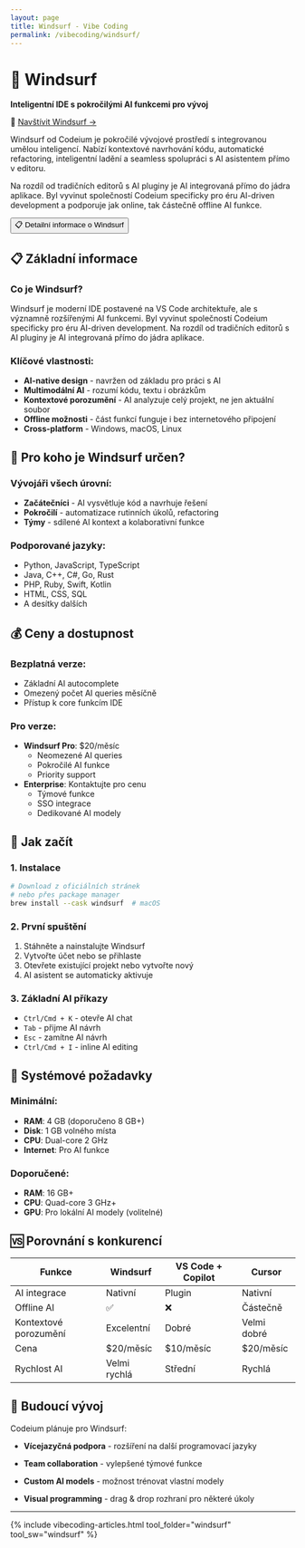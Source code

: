 ```yaml
---
layout: page
title: Windsurf - Vibe Coding
permalink: /vibecoding/windsurf/
---
```


# 🌊 Windsurf

**Inteligentní IDE s pokročilými AI funkcemi pro vývoj**

🔗 [Navštívit Windsurf →](https://codeium.com/windsurf)

Windsurf od Codeium je pokročilé vývojové prostředí s integrovanou umělou inteligencí. Nabízí kontextové navrhování kódu, automatické refactoring, inteligentní ladění a seamless spolupráci s AI asistentem přímo v editoru.

Na rozdíl od tradičních editorů s AI pluginy je AI integrovaná přímo do jádra aplikace. Byl vyvinut společností Codeium specificky pro éru AI-driven development a podporuje jak online, tak částečně offline AI funkce.

<div class="vibecoding-details">
  <button class="vibecoding-toggle collapsed" onclick="toggleDetails(this)">
    📋 Detailní informace o Windsurf
  </button>
  <div class="vibecoding-content" markdown="1">

## 📋 Základní informace

### Co je Windsurf?
Windsurf je moderní IDE postavené na VS Code architektuře, ale s významně rozšířenými AI funkcemi. Byl vyvinut společností Codeium specificky pro éru AI-driven development. Na rozdíl od tradičních editorů s AI pluginy je AI integrovaná přímo do jádra aplikace.

### Klíčové vlastnosti:
- **AI-native design** - navržen od základu pro práci s AI
- **Multimodální AI** - rozumí kódu, textu i obrázkům
- **Kontextové porozumění** - AI analyzuje celý projekt, ne jen aktuální soubor
- **Offline možnosti** - část funkcí funguje i bez internetového připojení
- **Cross-platform** - Windows, macOS, Linux

## 🎯 Pro koho je Windsurf určen?

### Vývojáři všech úrovní:
- **Začátečníci** - AI vysvětluje kód a navrhuje řešení
- **Pokročilí** - automatizace rutinních úkolů, refactoring
- **Týmy** - sdílené AI kontext a kolaborativní funkce

### Podporované jazyky:
- Python, JavaScript, TypeScript
- Java, C++, C#, Go, Rust
- PHP, Ruby, Swift, Kotlin
- HTML, CSS, SQL
- A desítky dalších

## 💰 Ceny a dostupnost

### Bezplatná verze:
- Základní AI autocomplete
- Omezený počet AI queries měsíčně
- Přístup k core funkcím IDE

### Pro verze:
- **Windsurf Pro**: $20/měsíc
  - Neomezené AI queries
  - Pokročilé AI funkce
  - Priority support
- **Enterprise**: Kontaktujte pro cenu
  - Týmové funkce
  - SSO integrace
  - Dedikované AI modely

## 🚀 Jak začít

### 1. Instalace
```bash
# Download z oficiálních stránek
# nebo přes package manager
brew install --cask windsurf  # macOS
```

### 2. První spuštění
1. Stáhněte a nainstalujte Windsurf
2. Vytvořte účet nebo se přihlaste
3. Otevřete existující projekt nebo vytvořte nový
4. AI asistent se automaticky aktivuje

### 3. Základní AI příkazy
- `Ctrl/Cmd + K` - otevře AI chat
- `Tab` - přijme AI návrh
- `Esc` - zamítne AI návrh
- `Ctrl/Cmd + I` - inline AI editing

## 🔧 Systémové požadavky

### Minimální:
- **RAM**: 4 GB (doporučeno 8 GB+)
- **Disk**: 1 GB volného místa
- **CPU**: Dual-core 2 GHz
- **Internet**: Pro AI funkce

### Doporučené:
- **RAM**: 16 GB+
- **CPU**: Quad-core 3 GHz+
- **GPU**: Pro lokální AI modely (volitelné)

## 🆚 Porovnání s konkurencí

| Funkce | Windsurf | VS Code + Copilot | Cursor |
|--------|----------|-------------------|---------|
| AI integrace | Nativní | Plugin | Nativní |
| Offline AI | ✅ | ❌ | Částečně |
| Kontextové porozumění | Excelentní | Dobré | Velmi dobré |
| Cena | $20/měsíc | $10/měsíc | $20/měsíc |
| Rychlost AI | Velmi rychlá | Střední | Rychlá |

## 🔮 Budoucí vývoj

Codeium plánuje pro Windsurf:
- **Vícejazyčná podpora** - rozšíření na další programovací jazyky
- **Team collaboration** - vylepšené týmové funkce
- **Custom AI models** - možnost trénovat vlastní modely
- **Visual programming** - drag & drop rozhraní pro některé úkoly

  </div>
</div>

<hr>

{% include vibecoding-articles.html tool_folder="windsurf" tool_sw="windsurf" %}